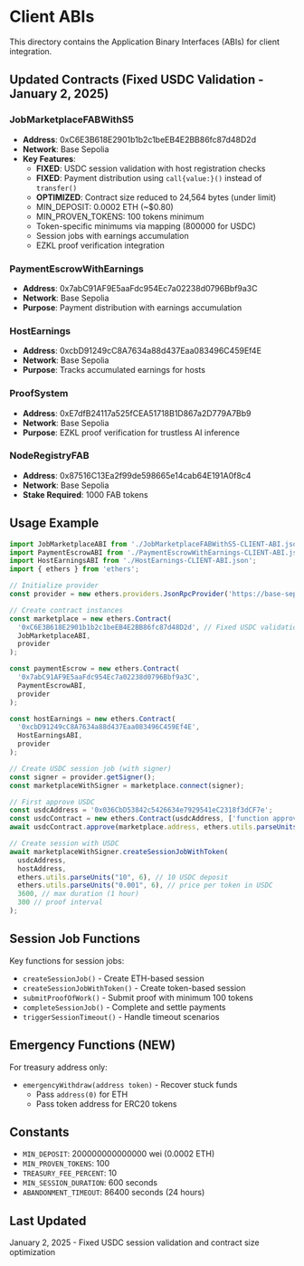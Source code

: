 # Client ABIs

This directory contains the Application Binary Interfaces (ABIs) for client integration.

## Updated Contracts (Fixed USDC Validation - January 2, 2025)

### JobMarketplaceFABWithS5
- **Address**: 0xC6E3B618E2901b1b2c1beEB4E2BB86fc87d48D2d
- **Network**: Base Sepolia
- **Key Features**:
  - **FIXED**: USDC session validation with host registration checks
  - **FIXED**: Payment distribution using `call{value:}()` instead of `transfer()`
  - **OPTIMIZED**: Contract size reduced to 24,564 bytes (under limit)
  - MIN_DEPOSIT: 0.0002 ETH (~$0.80)
  - MIN_PROVEN_TOKENS: 100 tokens minimum
  - Token-specific minimums via mapping (800000 for USDC)
  - Session jobs with earnings accumulation
  - EZKL proof verification integration

### PaymentEscrowWithEarnings
- **Address**: 0x7abC91AF9E5aaFdc954Ec7a02238d0796Bbf9a3C
- **Network**: Base Sepolia
- **Purpose**: Payment distribution with earnings accumulation

### HostEarnings
- **Address**: 0xcbD91249cC8A7634a88d437Eaa083496C459Ef4E
- **Network**: Base Sepolia
- **Purpose**: Tracks accumulated earnings for hosts

### ProofSystem
- **Address**: 0xE7dfB24117a525fCEA51718B1D867a2D779A7Bb9
- **Network**: Base Sepolia
- **Purpose**: EZKL proof verification for trustless AI inference

### NodeRegistryFAB
- **Address**: 0x87516C13Ea2f99de598665e14cab64E191A0f8c4
- **Network**: Base Sepolia
- **Stake Required**: 1000 FAB tokens

## Usage Example

```javascript
import JobMarketplaceABI from './JobMarketplaceFABWithS5-CLIENT-ABI.json';
import PaymentEscrowABI from './PaymentEscrowWithEarnings-CLIENT-ABI.json';
import HostEarningsABI from './HostEarnings-CLIENT-ABI.json';
import { ethers } from 'ethers';

// Initialize provider
const provider = new ethers.providers.JsonRpcProvider('https://base-sepolia.g.alchemy.com/v2/YOUR_KEY');

// Create contract instances
const marketplace = new ethers.Contract(
  '0xC6E3B618E2901b1b2c1beEB4E2BB86fc87d48D2d', // Fixed USDC validation
  JobMarketplaceABI,
  provider
);

const paymentEscrow = new ethers.Contract(
  '0x7abC91AF9E5aaFdc954Ec7a02238d0796Bbf9a3C',
  PaymentEscrowABI,
  provider
);

const hostEarnings = new ethers.Contract(
  '0xcbD91249cC8A7634a88d437Eaa083496C459Ef4E',
  HostEarningsABI,
  provider
);

// Create USDC session job (with signer)
const signer = provider.getSigner();
const marketplaceWithSigner = marketplace.connect(signer);

// First approve USDC
const usdcAddress = '0x036CbD53842c5426634e7929541eC2318f3dCF7e';
const usdcContract = new ethers.Contract(usdcAddress, ['function approve(address,uint256)'], signer);
await usdcContract.approve(marketplace.address, ethers.utils.parseUnits("10", 6)); // 10 USDC

// Create session with USDC
await marketplaceWithSigner.createSessionJobWithToken(
  usdcAddress,
  hostAddress,
  ethers.utils.parseUnits("10", 6), // 10 USDC deposit
  ethers.utils.parseUnits("0.001", 6), // price per token in USDC
  3600, // max duration (1 hour)
  300 // proof interval
);
```

## Session Job Functions

Key functions for session jobs:
- `createSessionJob()` - Create ETH-based session
- `createSessionJobWithToken()` - Create token-based session
- `submitProofOfWork()` - Submit proof with minimum 100 tokens
- `completeSessionJob()` - Complete and settle payments
- `triggerSessionTimeout()` - Handle timeout scenarios

## Emergency Functions (NEW)

For treasury address only:
- `emergencyWithdraw(address token)` - Recover stuck funds
  - Pass `address(0)` for ETH
  - Pass token address for ERC20 tokens

## Constants

- `MIN_DEPOSIT`: 200000000000000 wei (0.0002 ETH)
- `MIN_PROVEN_TOKENS`: 100
- `TREASURY_FEE_PERCENT`: 10
- `MIN_SESSION_DURATION`: 600 seconds
- `ABANDONMENT_TIMEOUT`: 86400 seconds (24 hours)

## Last Updated
January 2, 2025 - Fixed USDC session validation and contract size optimization